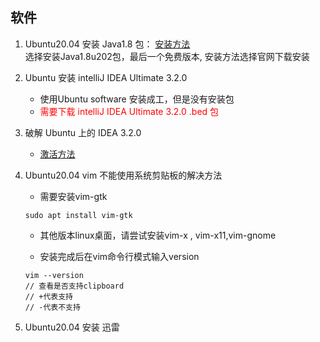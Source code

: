 ## 软件
1. Ubuntu20.04 安装 Java1.8 包： [安装方法](http://note.youdao.com/s/cxcAawTx)\
选择安装Java1.8u202包，最后一个免费版本, 安装方法选择官网下载安装

2. Ubuntu 安装 intelliJ IDEA Ultimate 3.2.0
   * 使用Ubuntu software 安装成工，但是没有安装包
   * <font color="red"> 需要下载 intelliJ IDEA Ultimate 3.2.0 .bed 包</font>
  
3. 破解 Ubuntu 上的 IDEA 3.2.0 
   - [激活方法](http://note.youdao.com/s/HxplHpnc)
  

4. Ubuntu20.04 vim 不能使用系统剪贴板的解决方法
   - 需要安装vim-gtk
   ```
   sudo apt install vim-gtk
   ```
   - 其他版本linux桌面，请尝试安装vim-x , vim-x11,vim-gnome

   - 安装完成后在vim命令行模式输入version
   ```
   vim --version
   // 查看是否支持clipboard
   // +代表支持
   // -代表不支持
   ```

5. Ubuntu20.04 安装 迅雷
